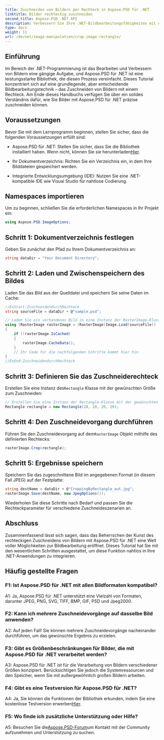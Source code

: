 ```yaml
---
title: Zuschneiden von Bildern per Rechteck in Aspose.PSD für .NET
linktitle: Bilder rechteckig zuschneiden
second_title: Aspose.PSD .NET API
description: Verbessern Sie Ihre .NET-Bildbearbeitungsfähigkeiten mit Aspose.PSD. Erfahren Sie Schritt für Schritt, wie Sie Bilder mit Rechtecken präzise zuschneiden.
type: docs
weight: 11
url: /de/net/image-manipulation/crop-image-rectangle/
---
```

## Einführung

Im Bereich der .NET-Programmierung ist das Bearbeiten und Verbessern von Bildern eine gängige Aufgabe, und Aspose.PSD für .NET ist eine leistungsstarke Bibliothek, die diesen Prozess vereinfacht. Dieses Tutorial konzentriert sich auf eine grundlegende, aber entscheidende Bildbearbeitungstechnik – das Zuschneiden von Bildern mit einem Rechteck. Am Ende dieses Handbuchs verfügen Sie über ein solides Verständnis dafür, wie Sie Bilder mit Aspose.PSD für .NET präzise zuschneiden können.

## Voraussetzungen

Bevor Sie mit dem Lernprogramm beginnen, stellen Sie sicher, dass die folgenden Voraussetzungen erfüllt sind:

-  Aspose.PSD für .NET: Stellen Sie sicher, dass Sie die Bibliothek installiert haben. Wenn nicht, können Sie sie herunterladen[Hier](https://releases.aspose.com/psd/net/).

- Ihr Dokumentverzeichnis: Richten Sie ein Verzeichnis ein, in dem Ihre Bilddateien gespeichert werden.

- Integrierte Entwicklungsumgebung (IDE): Nutzen Sie eine .NET-kompatible IDE wie Visual Studio für nahtlose Codierung.

## Namespaces importieren

Um zu beginnen, schließen Sie die erforderlichen Namespaces in Ihr Projekt ein:

```csharp
using Aspose.PSD.ImageOptions;
```

## Schritt 1: Dokumentverzeichnis festlegen

Geben Sie zunächst den Pfad zu Ihrem Dokumentverzeichnis an:

```csharp
string dataDir = "Your Document Directory";
```

## Schritt 2: Laden und Zwischenspeichern des Bildes

Laden Sie das Bild aus der Quelldatei und speichern Sie seine Daten im Cache:

```csharp
//ExStart:ZuschneidendurchRechteck
string sourceFile = dataDir + @"sample.psd";

// Laden Sie ein vorhandenes Bild in eine Instanz der RasterImage-Klasse
using (RasterImage rasterImage = (RasterImage)Image.Load(sourceFile))
{
    if (!rasterImage.IsCached)
    {
        rasterImage.CacheData();
    }
    // Ihr Code für die nachfolgenden Schritte kommt hier hin
}
//ExEnd:ZuschneidendurchRechteck
```

## Schritt 3: Definieren Sie das Zuschneiderechteck

 Erstellen Sie eine Instanz des`Rectangle` Klasse mit der gewünschten Größe zum Zuschneiden:

```csharp
// Erstellen Sie eine Instanz der Rectangle-Klasse mit der gewünschten Größe
Rectangle rectangle = new Rectangle(20, 20, 20, 20);
```

## Schritt 4: Den Zuschneidevorgang durchführen

 Führen Sie den Zuschneidevorgang auf dem`RasterImage` Objekt mithilfe des definierten Rechtecks:

```csharp
rasterImage.Crop(rectangle);
```

## Schritt 5: Ergebnisse speichern

Speichern Sie das zugeschnittene Bild im angegebenen Format (in diesem Fall JPEG) auf der Festplatte:

```csharp
string destName = dataDir + @"CroppingByRectangle_out.jpg";
rasterImage.Save(destName, new JpegOptions());
```

Wiederholen Sie diese Schritte nach Bedarf und passen Sie die Rechteckparameter für verschiedene Zuschneideszenarien an.

## Abschluss

Zusammenfassend lässt sich sagen, dass das Beherrschen der Kunst des rechteckigen Zuschneidens von Bildern mit Aspose.PSD für .NET eine Welt voller Möglichkeiten zur Bildbearbeitung eröffnet. Dieses Tutorial hat Sie mit den wesentlichen Schritten ausgestattet, um diese Funktion nahtlos in Ihre .NET-Anwendungen zu integrieren.

## Häufig gestellte Fragen

### F1: Ist Aspose.PSD für .NET mit allen Bildformaten kompatibel?

A1: Ja, Aspose.PSD für .NET unterstützt eine Vielzahl von Formaten, darunter JPEG, PNG, SVG, TIFF, BMP, GIF, PSD und Jpeg2000.

### F2: Kann ich mehrere Zuschneidevorgänge auf dasselbe Bild anwenden?

A2: Auf jeden Fall! Sie können mehrere Zuschneidevorgänge nacheinander durchführen, um das gewünschte Ergebnis zu erzielen.

### F3: Gibt es Größenbeschränkungen für Bilder, die mit Aspose.PSD für .NET verarbeitet werden?

A3: Aspose.PSD für .NET ist für die Verarbeitung von Bildern verschiedener Größen konzipiert. Berücksichtigen Sie jedoch die Systemressourcen und den Speicher, wenn Sie mit außergewöhnlich großen Bildern arbeiten.

### F4: Gibt es eine Testversion für Aspose.PSD für .NET?

 A4: Ja, Sie können die Funktionen der Bibliothek erkunden, indem Sie eine kostenlose Testversion erwerben[Hier](https://releases.aspose.com/).

### F5: Wo finde ich zusätzliche Unterstützung oder Hilfe?

 A5: Besuchen Sie die[Aspose.PSD-Forum](https://forum.aspose.com/c/psd/34)um Kontakt mit der Community aufzunehmen und Unterstützung zu suchen.